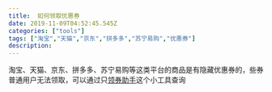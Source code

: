 ```yaml
---
title:  如何领取优惠券
date: 2019-11-09T04:52:45.545Z
categories: ["tools"]
tags: ["淘宝","天猫","京东","拼多多","苏宁易购","优惠券"]
description: 
---
```



淘宝、天猫、京东、拼多多、苏宁易购等这类平台的商品是有隐藏优惠券的，些券普通用户无法领取，可以通过只[领券助手](https://songxueyan.top/)这个小工具查询

